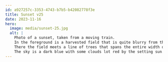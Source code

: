 ```yaml
---
id: a927257c-3353-4743-b7b5-b42082778f3e
title: Sunset v25
date: 2023-11-16
hero:
  image: media/sunset-25.jpg
  alt: |
    Photo of a sunset, taken from a moving train.
    In the foreground is a harvested field that is quite blurry from the fast motion close to the camera but gets gradually clearer as it reaches the horizon.
    There the field meets a line of trees that spans the entire width of the visible horizon.
    The sky is a dark blue with some clouds lot red by the setting sun.
---
```

